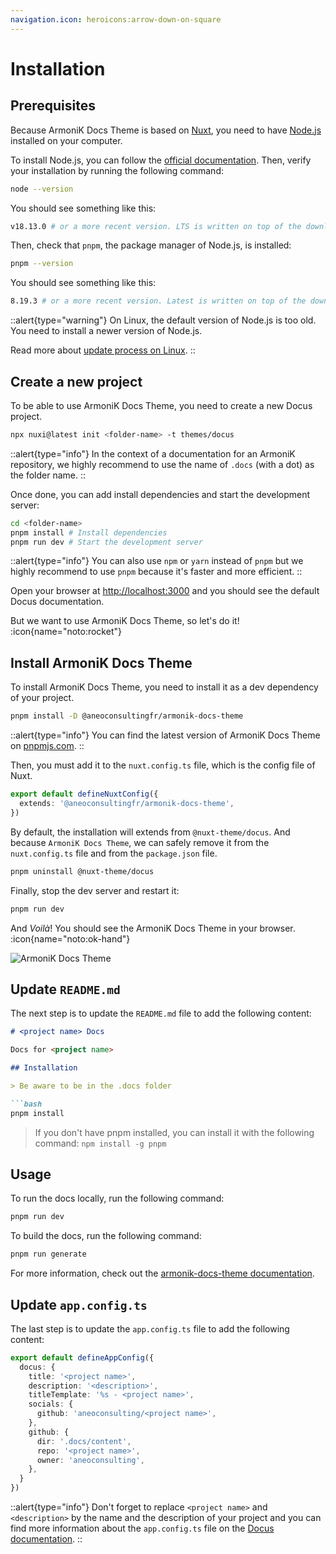 ```yaml
---
navigation.icon: heroicons:arrow-down-on-square
---
```


# Installation

## Prerequisites

Because ArmoniK Docs Theme is based on [Nuxt](https://nuxtjs.org), you need to have [Node.js](https://nodejs.org) installed on your computer.

To install Node.js, you can follow the [official documentation](https://nodejs.org/en/download/). Then, verify your installation by running the following command:

```bash
node --version
```

You should see something like this:

```bash
v18.13.0 # or a more recent version. LTS is written on top of the download page.
```

Then, check that `pnpm`, the package manager of Node.js, is installed:

```bash
pnpm --version
```

You should see something like this:

```bash
8.19.3 # or a more recent version. Latest is written on top of the download page.
```

::alert{type="warning"}
On Linux, the default version of Node.js is too old. You need to install a newer version of Node.js.

Read more about [update process on Linux](https://askubuntu.com/questions/426750/how-can-i-update-my-nodejs-to-the-latest-version).
::

## Create a new project

To be able to use ArmoniK Docs Theme, you need to create a new Docus project.

```bash
npx nuxi@latest init <folder-name> -t themes/docus
```

::alert{type="info"}
In the context of a documentation for an ArmoniK repository, we highly recommend to use the name of `.docs` (with a dot) as the folder name.
::

Once done, you can add install dependencies and start the development server:

```bash
cd <folder-name>
pnpm install # Install dependencies
pnpm run dev # Start the development server
```

::alert{type="info"}
You can also use `npm` or `yarn` instead of `pnpm` but we highly recommend to use `pnpm` because it's faster and more efficient.
::

Open your browser at [http://localhost:3000](http://localhost:3000) and you should see the default Docus documentation.

But we want to use ArmoniK Docs Theme, so let's do it! :icon{name="noto:rocket"}

## Install ArmoniK Docs Theme

To install ArmoniK Docs Theme, you need to install it as a dev dependency of your project.

```bash
pnpm install -D @aneoconsultingfr/armonik-docs-theme
```

::alert{type="info"}
You can find the latest version of ArmoniK Docs Theme on [pnpmjs.com](https://www.pnpmjs.com/package/@aneoconsultingfr/armonik-docs-theme).
::

Then, you must add it to the `nuxt.config.ts` file, which is the config file of Nuxt.

```ts
export default defineNuxtConfig({
  extends: '@aneoconsultingfr/armonik-docs-theme',
})
```

By default, the installation will extends from `@nuxt-theme/docus`. And because `ArmoniK Docs Theme`, we can safely remove it from the `nuxt.config.ts` file and from the `package.json` file.

```bash
pnpm uninstall @nuxt-theme/docus
```

Finally, stop the dev server and restart it:

```bash
pnpm run dev
```

And _Voilà_! You should see the ArmoniK Docs Theme in your browser. :icon{name="noto:ok-hand"}

![ArmoniK Docs Theme](/images/installation/armonik-docs-theme.webp)

## Update `README.md`

The next step is to update the `README.md` file to add the following content:

```md
# <project name> Docs

Docs for <project name>

## Installation

> Be aware to be in the .docs folder

```bash
pnpm install
```

> If you don't have pnpm installed, you can install it with the following command: `npm install -g pnpm`

## Usage

To run the docs locally, run the following command:

```bash
pnpm run dev
```

To build the docs, run the following command:

```bash
pnpm run generate
```

For more information, check out the [armonik-docs-theme documentation](https://aneoconsulting.github.io/armonik-docs-theme).

## Update `app.config.ts`

The last step is to update the `app.config.ts` file to add the following content:

```ts
export default defineAppConfig({
  docus: {
    title: '<project name>',
    description: '<description>',
    titleTemplate: '%s - <project name>',
    socials: {
      github: 'aneoconsulting/<project name>',
    },
    github: {
      dir: '.docs/content',
      repo: '<project name>',
      owner: 'aneoconsulting',
    },
  }
})
```

::alert{type="info"}
Don't forget to replace `<project name>` and `<description>` by the name and the description of your project and you can find more information about the `app.config.ts` file on the [Docus documentation](https://docus.dev/introduction/configuration).
::
